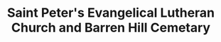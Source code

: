 ---
layout: repo
title: "Saint Peter's Evangelical Lutheran Church and Barren Hill Cemetary"
id: 14325
permalink: repos/14325/
---